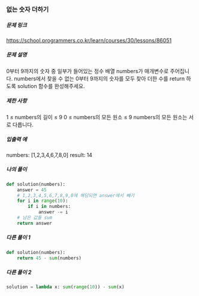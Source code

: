 ### 없는 숫자 더하기


##### 문제 링크

https://school.programmers.co.kr/learn/courses/30/lessons/86051



##### 문제 설명

0부터 9까지의 숫자 중 일부가 들어있는 정수 배열 numbers가 매개변수로 주어집니다. numbers에서 찾을 수 없는 0부터 9까지의 숫자를 모두 찾아 더한 수를 return 하도록 solution 함수를 완성해주세요.



##### 제한 사항

1 ≤ numbers의 길이 ≤ 9
0 ≤ numbers의 모든 원소 ≤ 9
numbers의 모든 원소는 서로 다릅니다.


##### 입출력 예

numbers: [1,2,3,4,6,7,8,0]
result: 14


##### 나의 풀이

```py
def solution(numbers):
    answer = 45
    # 1,2,3,4,5,6,7,8,9,0에 해당되면 answer에서 빼기
    for i in range(10):
        if i in numbers:
            answer -= i
    # 남은 값들 sum 
    return answer
```


##### 다른 풀이 1

```py
def solution(numbers):
    return 45 - sum(numbers)
```


##### 다른 풀이 2
```py
solution = lambda x: sum(range(10)) - sum(x)
```